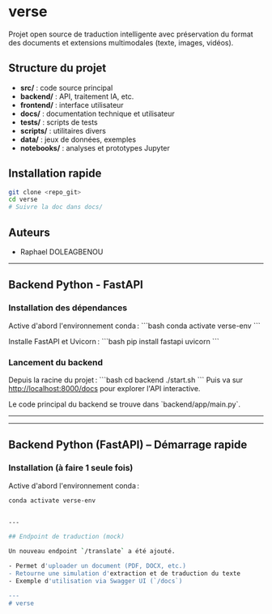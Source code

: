 # verse

Projet open source de traduction intelligente avec préservation du format des documents et extensions multimodales (texte, images, vidéos).

## Structure du projet
- **src/** : code source principal
- **backend/** : API, traitement IA, etc.
- **frontend/** : interface utilisateur
- **docs/** : documentation technique et utilisateur
- **tests/** : scripts de tests
- **scripts/** : utilitaires divers
- **data/** : jeux de données, exemples
- **notebooks/** : analyses et prototypes Jupyter

## Installation rapide
```bash
git clone <repo_git>
cd verse
# Suivre la doc dans docs/
```

## Auteurs
- Raphael DOLEAGBENOU

---

## Backend Python - FastAPI

### Installation des dépendances

Active d'abord l'environnement conda :
\`\`\`bash
conda activate verse-env
\`\`\`

Installe FastAPI et Uvicorn :
\`\`\`bash
pip install fastapi uvicorn
\`\`\`

### Lancement du backend

Depuis la racine du projet :
\`\`\`bash
cd backend
./start.sh
\`\`\`
Puis va sur [http://localhost:8000/docs](http://localhost:8000/docs) pour explorer l'API interactive.

Le code principal du backend se trouve dans \`backend/app/main.py\`.

---

---

## Backend Python (FastAPI) – Démarrage rapide

### Installation (à faire 1 seule fois)
Active d'abord l'environnement conda :
```bash
conda activate verse-env


---

## Endpoint de traduction (mock)

Un nouveau endpoint `/translate` a été ajouté.

- Permet d'uploader un document (PDF, DOCX, etc.)
- Retourne une simulation d'extraction et de traduction du texte
- Exemple d'utilisation via Swagger UI (`/docs`)

---
# verse
